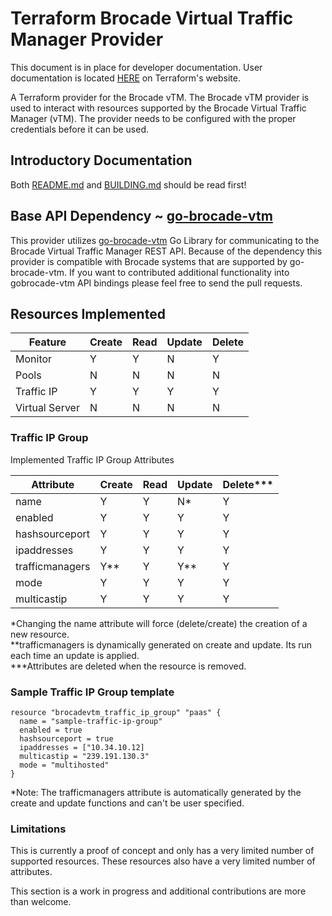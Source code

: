 # Terraform Brocade Virtual Traffic Manager Provider

This document is in place for developer documentation.  User documentation is located [HERE](https://www.terraform.io/docs/providers/brocadevtm/) on Terraform's website.

A Terraform provider for the Brocade vTM.  The Brocade vTM provider is used to interact with resources supported by the Brocade Virtual Traffic Manager (vTM).
The provider needs to be configured with the proper credentials before it can be used.

## Introductory Documentation

Both [README.md](../../../README.md) and [BUILDING.md](../../../BUILDING.md) should be read first!

## Base API Dependency ~ [go-brocade-vtm](https://github.com/sky-uk/go-brocade-vtm)

This provider utilizes [go-brocade-vtm](https://github.com/sky-uk/go-brocade-vtm) Go Library for communicating to the Brocade Virtual Traffic Manager REST API.
Because of the dependency this provider is compatible with Brocade systems that are supported by go-brocade-vtm. If you want to contributed additional functionality into gobrocade-vtm API bindings
please feel free to send the pull requests.


## Resources Implemented
| Feature                 | Create | Read  | Update  | Delete |
|-------------------------|--------|-------|---------|--------|
| Monitor                 |   Y    |   Y   |    N    |   Y    |
| Pools                   |   N    |   N   |    N    |   N    |
| Traffic IP              |   Y    |   Y   |    Y    |   Y    |
| Virtual Server          |   N    |   N   |    N    |   N    |


### Traffic IP Group

Implemented Traffic IP Group Attributes  
  
| Attribute       | Create | Read | Update | Delete*** |  
|-----------------|--------|------|--------|-----------|  
| name            |    Y   |   Y  |   N*   |   Y       |  
| enabled         |    Y   |   Y  |   Y    |   Y       |  
| hashsourceport  |    Y   |   Y  |   Y    |   Y       |  
| ipaddresses     |    Y   |   Y  |   Y    |   Y       |  
| trafficmanagers |    Y** |   Y  |   Y**  |   Y       |  
| mode            |    Y   |   Y  |   Y    |   Y       |  
| multicastip     |    Y   |   Y  |   Y    |   Y       |  
  
   
*Changing the name attribute will force (delete/create) the creation of a new resource.  
**trafficmanagers is dynamically generated on create and update. Its run each time an update is applied.  
***Attributes are deleted when the resource is removed.  

### Sample Traffic IP Group template

```   
resource "brocadevtm_traffic_ip_group" "paas" {
  name = "sample-traffic-ip-group"
  enabled = true
  hashsourceport = true
  ipaddresses = ["10.34.10.12]
  multicastip = "239.191.130.3"
  mode = "multihosted"
}
```   

*Note: The trafficmanagers attribute is automatically generated by the create and update functions and can't be user specified.  
   
### Limitations

This is currently a proof of concept and only has a very limited number of
supported resources.  These resources also have a very limited number
of attributes.

This section is a work in progress and additional contributions are more than welcome.

